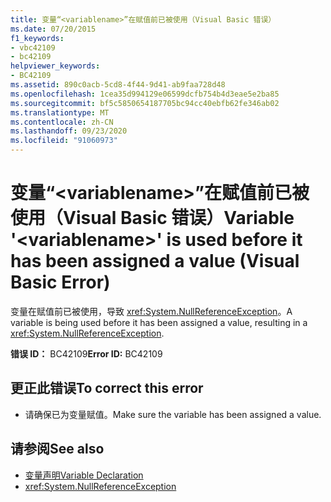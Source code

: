 ```yaml
---
title: 变量“<variablename>”在赋值前已被使用（Visual Basic 错误）
ms.date: 07/20/2015
f1_keywords:
- vbc42109
- bc42109
helpviewer_keywords:
- BC42109
ms.assetid: 890c0acb-5cd8-4f44-9d41-ab9faa728d48
ms.openlocfilehash: 1cea35d994129e06599dcfb754b4d3eae5e2ba85
ms.sourcegitcommit: bf5c5850654187705bc94cc40ebfb62fe346ab02
ms.translationtype: MT
ms.contentlocale: zh-CN
ms.lasthandoff: 09/23/2020
ms.locfileid: "91060973"
---
```

# <a name="variable-variablename-is-used-before-it-has-been-assigned-a-value-visual-basic-error"></a><span data-ttu-id="c4542-102">变量“\<variablename>”在赋值前已被使用（Visual Basic 错误）</span><span class="sxs-lookup"><span data-stu-id="c4542-102">Variable '\<variablename>' is used before it has been assigned a value (Visual Basic Error)</span></span>

<span data-ttu-id="c4542-103">变量在赋值前已被使用，导致 <xref:System.NullReferenceException>。</span><span class="sxs-lookup"><span data-stu-id="c4542-103">A variable is being used before it has been assigned a value, resulting in a <xref:System.NullReferenceException>.</span></span>  
  
 <span data-ttu-id="c4542-104">**错误 ID：** BC42109</span><span class="sxs-lookup"><span data-stu-id="c4542-104">**Error ID:** BC42109</span></span>  
  
## <a name="to-correct-this-error"></a><span data-ttu-id="c4542-105">更正此错误</span><span class="sxs-lookup"><span data-stu-id="c4542-105">To correct this error</span></span>  
  
- <span data-ttu-id="c4542-106">请确保已为变量赋值。</span><span class="sxs-lookup"><span data-stu-id="c4542-106">Make sure the variable has been assigned a value.</span></span>  
  
## <a name="see-also"></a><span data-ttu-id="c4542-107">请参阅</span><span class="sxs-lookup"><span data-stu-id="c4542-107">See also</span></span>

- [<span data-ttu-id="c4542-108">变量声明</span><span class="sxs-lookup"><span data-stu-id="c4542-108">Variable Declaration</span></span>](../programming-guide/language-features/variables/variable-declaration.md)
- <xref:System.NullReferenceException>
